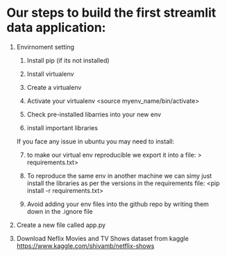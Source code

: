# Our steps to build the first streamlit data application:

1. Envirnoment setting
    1. Install pip (if its not installed)
    <sudo apt-get install python3-pip>
    
    2. Install virtualenv
    <sudo pip3 install virtualenv>
    
    3. Create a virtualenv
    <virtualenv myenv_name>
    
    4. Activate your virtualenv
    <source myenv_name/bin/activate>
    
    5. Check pre-installed libarries into your new env
    <pip list>
    
    6. install important libraries

    If you face any issue in ubuntu you may need to install:
    <sudo apt-get install build-essential libssl-dev libffi-dev python-dev>

    7. to make our virtual env reproducible we export it into a file:
    <pip freeze >> requirements.txt>

    8. To reproduce the same env in another machine we can simy just install the libraries as per the versions in the requirements file:
    <pip install -r requirements.txt>

    9. Avoid adding your env files into the github repo by writing them down in the .ignore file
    
2. Create a new file called app.py
3. Download Neflix Movies and TV Shows dataset from kaggle
<https://www.kaggle.com/shivamb/netflix-shows>
